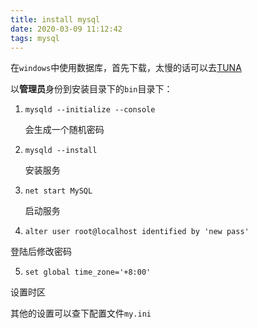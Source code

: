 ```yaml
---
title: install mysql
date: 2020-03-09 11:12:42
tags: mysql
---
```


在`windows`中使用数据库，首先下载，太慢的话可以去[TUNA](https://mirrors.tuna.tsinghua.edu.cn/mysql/downloads/MySQL-8.0/mysql-8.0.17-winx64.msi)

以**管理员**身份到安装目录下的`bin`目录下：

1. `mysqld --initialize --console`

   会生成一个随机密码

2. `mysqld --install`

   安装服务

3. `net start MySQL`

   启动服务

4.  `alter user root@localhost identified by 'new pass'`

   登陆后修改密码

5.  `set global time_zone='+8:00'`

   设置时区

其他的设置可以查下配置文件`my.ini`
